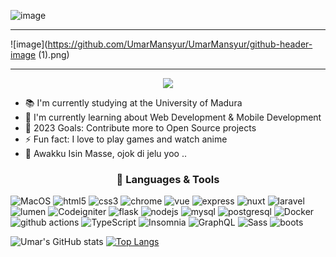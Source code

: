![image](https://github.com/UmarMansyur/UmarMansyur/assets/70986579/d06bb3dd-98b6-4db4-bc67-ede0a9b57f64)
<hr>

![image](https://github.com/UmarMansyur/UmarMansyur/github-header-image (1).png)

<hr>
<p align="center">
  <img src="https://media.tenor.com/7qC2jp4WPbYAAAAC/naruto-hokage.gif" />
</p>

* 📚 I'm currently studying at the University of Madura
* 🌱 I'm currently learning about Web Development & Mobile Development
* 🥅 2023 Goals: Contribute more to Open Source projects
* ⚡ Fun fact: I love to play games and watch anime
* 🙈 Awakku Isin Masse, ojok di jelu yoo ..


<h3 align="center">🔧 Languages & Tools</h3>

 <img alt="MacOS" src="https://img.shields.io/badge/-MacOS-000000?style=flat-square&logo=apple&logoColor=white" /> <img alt="html5" src="https://img.shields.io/badge/-HTML5-E34F26?style=flat-square&logo=html5&logoColor=white" /> <img alt="css3" src="https://img.shields.io/badge/-CSS3-1572B6?style=flat-square&logo=css3" /> <img alt="chrome" src="https://img.shields.io/badge/-Chrome-4285F4?style=flat-square&logo=google-chrome&logoColor=white" /> <img alt="vue" src="https://img.shields.io/badge/-VueJS-4FC08D?style=flat-square&logo=vuedotjs&logoColor=white" /> <img alt="express" src="https://img.shields.io/badge/-Express-000000?style=flat-square&logo=express&logoColor=white" /> <img alt="nuxt" src="https://img.shields.io/badge/-NuxtJS-00C58E?style=flat-square&logo=nuxtdotjs&logoColor=white" /> <img alt="laravel" src="https://img.shields.io/badge/-Laravel-FF2D20?style=flat-square&logo=laravel&logoColor=white" /> <img alt="lumen" src="https://img.shields.io/badge/-Lumen-FF2D20?style=flat-square&logo=lumen&logoColor=white" />  <img alt="Codeigniter" src="https://img.shields.io/badge/-Codeigniter-FF2D20?style=flat-square&logo=codeigniter&logoColor=white" />  <img alt="flask" src="https://img.shields.io/badge/-Flask-000000?style=flat-square&logo=flask&logoColor=white" /> <img alt="nodejs" src="https://img.shields.io/badge/-Nodejs-339933?style=flat-square&logo=nodedotjs&logoColor=white" /> <img alt="mysql" src="https://img.shields.io/badge/-MySQL-4479A1?style=flat-square&logo=mysql&logoColor=white" /> <img alt="postgresql" src="https://img.shields.io/badge/-PostgreSQL-336791?style=flat-square&logo=postgresql&logoColor=white" /> <img alt="Docker" src="https://img.shields.io/badge/-Docker-46a2f1?style=flat-square&logo=docker&logoColor=white" /> <img alt="github actions" src="https://img.shields.io/badge/-Github_Actions-2088FF?style=flat-square&logo=github-actions&logoColor=white" /> <img alt="TypeScript" src="https://img.shields.io/badge/-TypeScript-007ACC?style=flat-square&logo=typescript&logoColor=white" /> <img alt="Insomnia" src="https://img.shields.io/badge/-Insomnia-5849BE?style=flat-square&logo=insomnia&logoColor=white" /> <img alt="GraphQL" src="https://img.shields.io/badge/-GraphQL-E10098?style=flat-square&logo=graphql&logoColor=white" /> <img alt="Sass" src="https://img.shields.io/badge/-Sass-CC6699?style=flat-square&logo=sass&logoColor=white" /> <img alt="boots" src="https://img.shields.io/badge/-Bootstrap-563D7C?style=flat-square&logo=bootstrap&logoColor=white" /> 

![Umar's GitHub stats](https://github-readme-stats.vercel.app/api?username=UmarMansyur&show_icons=true&theme=transparent)
[![Top Langs](https://github-readme-stats.vercel.app/api/top-langs/?username=UmarMansyur&layout=donut&theme=transparent)](https://github.com/anuraghazra/github-readme-stats)
